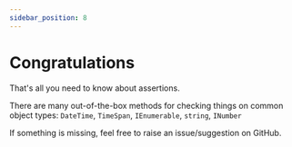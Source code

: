 ```yaml
---
sidebar_position: 8
---
```


# Congratulations

That's all you need to know about assertions.

There are many out-of-the-box methods for checking things on common object types:
`DateTime`, `TimeSpan`, `IEnumerable`, `string`, `INumber`

If something is missing, feel free to raise an issue/suggestion on GitHub.